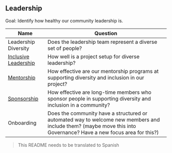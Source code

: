## Leadership

Goal: Identify how healthy our community leadership is.

Name | Question
--- | ---
Leadership Diversity | Does the leadership team represent a diverse set of people?
[Inclusive Leadership](./inclusive-leadership.md) |  How well is a project setup for diverse leadership?
[Mentorship](./mentorship.md) | How effective are our mentorship programs at supporting diversity and inclusion in our project?
[Sponsorship](./sponsorship.md) | How effective are long-time members who sponsor people in supporting diversity and inclusion in a community?
Onboarding | Does the community have a structured or automated way to welcome new members and include them? (maybe move this into Governance? Have a new focus area for this?)

> This README needs to be translated to Spanish